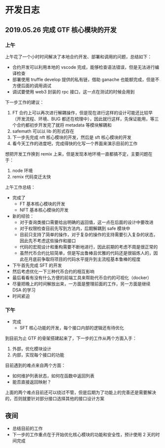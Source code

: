# 开发日志

## 2019.05.26 完成 GTF 核心模块的开发

### 上午

上午花了一个小时时间解决了本地合约开发、部署和调用的问题，总结如下：

- 合约开发可以利用本地的 vscode 完成，能够检查语法错误，但是无法进行编译检查
- 部署使用 truffle develop 提供的私有链，借助 ganache 也能额完成，但是不方便后面的调用调试
- 调试要使用 web3 封装的 rpc 接口，这一点在测试的时候会用到

下一步工作的建议：

1. FT 合约上可以再次进行解耦操作，但是现在进行这样的设计可能还比较早（开发流程、环境、BUG 都还在梳理中），因此就行这样，先保证能用，等三个合约都初步开发完了就将 metadata 等模块解耦和
2. safemath 可以以 lib 的形式存在
3. 下一步先完成 nft 核心模块的开发，然后是 sft 核心模块的开发
4. 看今天工作的进度吧，完成得快的化写一个界面来演示目前的工作

想把开发工作换到 remix 上来，但是发现本地环境一直都搞不定，主要问题在于：

1. node 环境
2. remix 代码变迁太快

上午工作总结：

- 完成了
  - FT 基本核心模块的开发
  - NFT 基本核心模块的开发
- 新的经验：
  - 对于查询类接口需要给出明确的返回值，这一点在后面的设计中要改进
  - 对于权限检查目前先写到方法内，后期解耦到 safe 模块中
  - 目前只支持了简单的操作，对于复杂的操作的支持需要引入复杂的状态，因此先不考虑这些操作和接口
  - 代码的宏观设计和重构需要不断地进行，因此前期的考虑不周是很正常的
  - 虽然代币合约比较简单，但是写出鲁棒且优雅的代码还是很锻炼人的，因此在月底前争取将项目的代码水平提升到主流程基本鲁棒的程度
- 下午首先完成 SFT 的开发
- 然后考虑优化一下三种代币合约的相互影响
- 最后看看有没有什么方便的前端工具来帮助代币合约的可视化（docker）
- 尽量把晚上的时间解放出来，一方面是整理前面的工作，另一方面是继续 DSA 的学习
- 时间紧迫

### 下午

- 完成
  - SFT 核心功能的开发，每个接口内部的逻辑还有待优化

到目前为止 GTF 的骨架搭建起来了，下一步的工作从两个方面入手：

1. 外部，优化模块设计
2. 内部，实现每个接口的功能

目前遇到的难点来自两个方面：

- 如何维护列表状态，如何在函数中返回列表
- 能否直接返回映射？

上面的两个难点目前还可以绕过不管，但是后期为了功能上的完善还是需要解决的，否则就要针对部分接口选择其他的接口设计方案

## 夜间

- 总结目前的工作
- 下一步的工作重点在于开始优化核心模块的功能和安全性，预计使用 2 天的时间完成

